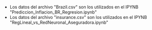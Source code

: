 * Los datos del archivo "Brazil.csv" son los utilizados en el IPYNB "Prediccion_Inflacion_BR_Regresion.ipynb"
* Los datos del archivo "insurance.csv" son los utilizados en el IPYNB "RegLineal_vs_RedNeuronal_Aseguradora.ipynb"
